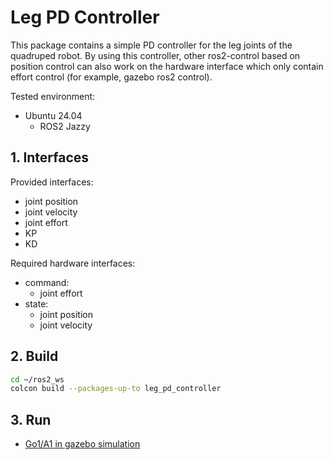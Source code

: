 # Leg PD Controller

This package contains a simple PD controller for the leg joints of the quadruped robot. By using this controller, other ros2-control based on position control can also work on the hardware interface which only contain effort control (for example, gazebo ros2 control).

Tested environment:
* Ubuntu 24.04
  * ROS2 Jazzy

## 1. Interfaces

Provided interfaces:
* joint position
* joint velocity
* joint effort
* KP
* KD

Required hardware interfaces:
* command:
  * joint effort
* state:
  * joint position
  * joint velocity

## 2. Build
```bash
cd ~/ros2_ws
colcon build --packages-up-to leg_pd_controller
```

## 3. Run
* [Go1/A1 in gazebo simulation](../../descriptions/quadruped_gazebo)